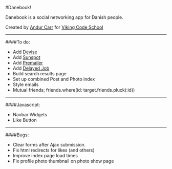 #Danebook!

Danebook is a social networking app for Danish people.

Created by [Andur Carr](https://github.com/LaMarseillaise) for [Viking Code School](http://vikingcodeschool.com)

- - -

####To do:
- Add [Devise](https://github.com/plataformatec/devise)
- Add [Sunspot](https://github.com/sunspot/sunspot)
- Add [Premailer](https://github.com/fphilipe/premailer-rails)
- Add [Delayed Job](https://github.com/collectiveidea/delayed_job)
- Build search results page
- Set up combined Post and Photo index
- Style emails
- Mutual friends; friends.where(id: target.friends.pluck(:id))

- - -

####Javascript:
- Navbar Widgets
- Like Button

- - -

####Bugs:
- Clear forms after Ajax submission.
- Fix html redirects for likes (and others)
- Improve index page load times
- Fix profile photo thumbnail on photo show page
